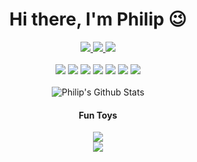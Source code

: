 <h1 align="center">Hi there, I'm Philip 😉</h1>

<p align="center">
  <a href="http://philip-huang.tech" target="_blank">
    <img src="https://img.shields.io/badge/%F0%9F%8F%A0-homepage-5A6AB1?style=for-the-badge"/>
  </a>
  
  <a href="http://blog.philip-huang.tech/" target="_blank">
  <img src="https://img.shields.io/badge/%F0%9F%93%92-blog-67A4AC?style=for-the-badge"/>
  </a>
  
  <a href="https://huggingface.co/p208p2002" target="_blank">
  <img src="https://img.shields.io/badge/%F0%9F%A4%97-huggingface-yellow?style=for-the-badge"/>
  </a>
  <br/>
  <br/>
  
  <img src="https://img.shields.io/badge/Ubuntu-E95420?style=flat-square&logo=ubuntu&logoColor=white"/>
  <img src="https://img.shields.io/badge/javascript-%23323330.svg?style=flat-square&logo=javascript&logoColor=%23F7DF1E"/>
  <img src="https://img.shields.io/badge/react-%2320232a.svg?style=flat-square&logo=react&logoColor=%2361DAFB"/>
  <img src="https://img.shields.io/badge/python-3670A0?style=flat-square&logo=python&logoColor=ffdd54"/>
  <img src="https://img.shields.io/badge/PyTorch-%23EE4C2C.svg?style=flat-square&logo=PyTorch&logoColor=white"/>
  <img src="https://img.shields.io/badge/Lightning-792EE5.svg?style=flat-square&logo=pytorchlightning&logoColor=white"/>
  <img src="https://img.shields.io/badge/docker-%230db7ed.svg?style=flat-square&logo=docker&logoColor=white"/>
  <br/>
  <br/>
  
   <img align="center" src="https://github-readme-stats.vercel.app/api?username=p208p2002&show_icons=true&count_private=true&include_all_commits=true&line_height=21&title_color=1F4056" alt="Philip's Github Stats" />
  <br/>
  </p> 
 
 <h4 align="center">Fun Toys</h4>
 <p align="center">
 <a href="https://huggingface.co/spaces/p208p2002/Transformer-QA-Decode-Visualize" target="_blank">
    <img src="https://img.shields.io/badge/🖼-Question%20Answer%20Visualize-FFA200?style=for-the-badge"/>
  </a>
  <br/>
  <a href="https://huggingface.co/spaces/p208p2002/Question-Group-Generator" target="_blank">
  <img src="https://img.shields.io/badge/📚-Question%20Group%20Generator-4298B8?style=for-the-badge"/>
  </a>
  
  </a>
 </p>
